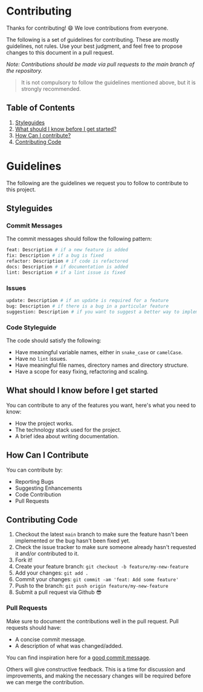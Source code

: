 # Contributing

Thanks for contributing! :smile:
We love contributions from everyone.

The following is a set of guidelines for contributing. These are mostly guidelines, not rules. Use your best judgment,
and feel free to propose changes to this document in a pull request.

_Note: Contributions should be made via pull requests to the main branch of the repository._

> It is not compulsory to follow the guidelines mentioned above, but it is strongly recommended.

## Table of Contents

1. [Styleguides](#styleguides)
2. [What should I know before I get started?](#what-should-i-know-before-i-get-started)
3. [How Can I contribute?](#how-can-i-contribute)
4. [Contributing Code](#contributing-code)

# Guidelines

The following are the guidelines we request you to follow to contribute to this project.

## Styleguides

### Commit Messages

The commit messages should follow the following pattern:

```bash
feat: Description # if a new feature is added
fix: Description # if a bug is fixed
refactor: Description # if code is refactored
docs: Description # if documentation is added
lint: Description # if a lint issue is fixed
```

### Issues

```bash
update: Description # if an update is required for a feature
bug: Description # if there is a bug in a particular feature
suggestion: Description # if you want to suggest a better way to implement a feature
```

### Code Styleguide

The code should satisfy the following:

- Have meaningful variable names, either in `snake_case` or `camelCase`.
- Have no `lint` issues.
- Have meaningful file names, directory names and directory structure.
- Have a scope for easy fixing, refactoring and scaling.

## What should I know before I get started

You can contribute to any of the features you want, here's what you need to know:

- How the project works.
- The technology stack used for the project.
- A brief idea about writing documentation.

## How Can I Contribute

You can contribute by:

- Reporting Bugs
- Suggesting Enhancements
- Code Contribution
- Pull Requests

## Contributing Code

1. Checkout the latest `main` branch to make sure the feature hasn't been implemented or the bug hasn't been fixed yet.
2. Check the issue tracker to make sure someone already hasn't requested it and/or contributed to it.
3. Fork it!
4. Create your feature branch: `git checkout -b feature/my-new-feature`
5. Add your changes: `git add .`
6. Commit your changes: `git commit -am 'feat: Add some feature'`
7. Push to the branch: `git push origin feature/my-new-feature`
8. Submit a pull request via Github :sunglasses:

### Pull Requests

Make sure to document the contributions well in the pull request. Pull requests should have:

- A concise commit message.
- A description of what was changed/added.

You can find inspiration here for
a [good commit message](http://tbaggery.com/2008/04/19/a-note-about-git-commit-messages.html).

Others will give constructive feedback. This is a time for discussion and improvements, and making the necessary changes
will be required before we can merge the contribution.

